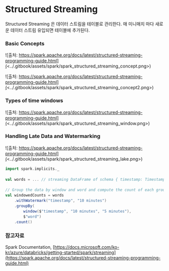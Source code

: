 # Structured Streaming

Structured Streaming 은 데이터 스트림을 테이블로 관리한다. 매 미니매치 마다 새로운 데이터 스트림 유입되면 테이블에 추가된다.

### Basic Concepts <a href="#basic-concepts" id="basic-concepts"></a>

![출처: https://spark.apache.org/docs/latest/structured-streaming-programming-guide.html](<../.gitbook/assets/spark/spark_structured_streaming_concept.png>)

![출처: https://spark.apache.org/docs/latest/structured-streaming-programming-guide.html](<../.gitbook/assets/spark/spark_structured_streaming_concept2.png>)



### **Types of time windows**

![출처: https://spark.apache.org/docs/latest/structured-streaming-programming-guide.html](<../.gitbook/assets/spark/spark_structured_streaming_window.png>)



### **Handling Late Data and Watermarking**

![출처: https://spark.apache.org/docs/latest/structured-streaming-programming-guide.html](<../.gitbook/assets/spark/spark_structured_streaming_lake.png>)



```scala
import spark.implicits._

val words = ... // streaming DataFrame of schema { timestamp: Timestamp, word: String }

// Group the data by window and word and compute the count of each group
val windowedCounts = words
    .withWatermark("timestamp", "10 minutes")
    .groupBy(
        window($"timestamp", "10 minutes", "5 minutes"),
        $"word")
    .count()
```

###

### 참고자료

Spark Documentation, [https://docs.microsoft.com/ko-kr/azure/databricks/getting-started/spark/streaming](https://spark.apache.org/docs/latest/structured-streaming-programming-guide.html)
